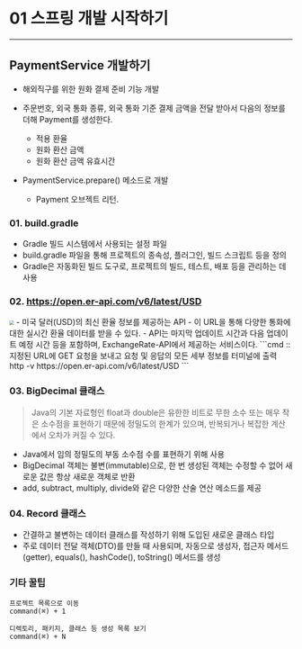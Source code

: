 # 01 스프링 개발 시작하기
***


## PaymentService 개발하기
- 해외직구를 위한 원화 결제 준비 기능 개발
- 주문번호, 외국 통화 종류, 외국 통화 기준 결제 금액을 전달 받아서 다음의 정보를 더해 Payment를 생성한다.
    - 적용 환율
    - 원화 환산 금액
    - 원화 환산 금액 유효시간

- PaymentService.prepare() 메소드로 개발
    - Payment 오브젝트 리턴.


### 01. build.gradle
- Gradle 빌드 시스템에서 사용되는 설정 파일
- build.gradle 파일을 통해 프로젝트의 종속성, 플러그인, 빌드 스크립트 등을 정의
- Gradle은 자동화된 빌드 도구로, 프로젝트의 빌드, 테스트, 배포 등을 관리하는 데 사용


### 02. https://open.er-api.com/v6/latest/USD
<img src="https://i.ibb.co/M54r3X2/2024-07-07-8-01-45.png" style="zoom:50%;" />
- 미국 달러(USD)의 최신 환율 정보를 제공하는 API
- 이 URL을 통해 다양한 통화에 대한 실시간 환율 데이터를 받을 수 있다.
- API는 마지막 업데이트 시간과 다음 업데이트 예정 시간 등을 포함하며, ExchangeRate-API에서 제공하는 서비스이다.
```cmd
:: 지정된 URL에 GET 요청을 보내고 요청 및 응답의 모든 세부 정보를 터미널에 출력
http -v https://open.er-api.com/v6/latest/USD
```



### 03. BigDecimal 클래스

> Java의 기본 자료형인 float과 double은 유한한 비트로 무한 소수 또는 매우 작은 소수점을 표현하기 때문에 정밀도의 한계가 있으며, 반복되거나 복잡한 계산에서 오차가 커질 수 있다.

- Java에서 임의 정밀도의 부동 소수점 수를 표현하기 위해 사용
- BigDecimal 객체는 불변(immutable)으로, 한 번 생성된 객체는 수정할 수 없어 새로운 값은 항상 새로운 객체로 반환
- add, subtract, multiply, divide와 같은 다양한 산술 연산 메소드를 제공



### 04. Record 클래스
- 간결하고 불변하는 데이터 클래스를 작성하기 위해 도입된 새로운 클래스 타입
- 주로 데이터 전달 객체(DTO)를 만들 때 사용되며, 자동으로 생성자, 접근자 메서드(getter), equals(), hashCode(), toString() 메서드를 생성



### 기타 꿀팁
```
프로젝트 목록으로 이동
command(⌘) + 1
```
```
디렉토리, 패키지, 클래스 등 생성 목록 보기
command(⌘) + N
```
